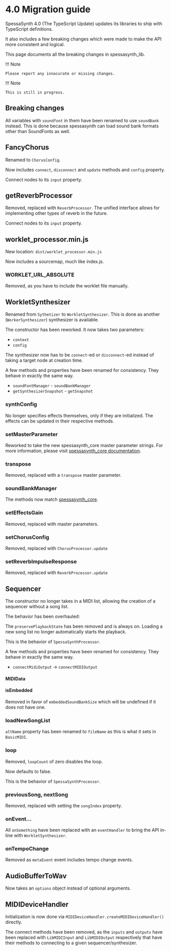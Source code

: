 # 4.0 Migration guide

SpessaSynth 4.0 (The TypeScript Update) updates its libraries to ship with TypeScript definitions.

It also includes a few breaking changes which were made to make the API more consistent and logical.

This page documents all the breaking changes in spessasynth_lib.

!!! Note

    Please report any innacurate or missing changes.
    

!!! Note

    This is still in progress.

## Breaking changes

All variables with `soundfont` in them have been renamed to use `soundBank` instead.
This is done because spessasynth can load sound bank formats other than SoundFonts as well.

## FancyChorus

Renamed to `ChorusConfig`.

Now includes `connect`, `disconnect` and `update` methods and `config` property.

Connect nodes to its `input` property.

## getReverbProcessor

Removed, replaced with `ReverbProcessor`. The unified interface allows for implementing other types of reverb in the future.

Connect nodes to its `input` property.

## worklet_processor.min.js

New location: `dist/worklet_processor.min.js`

Now includes a sourcemap, much like index.js.

### WORKLET_URL_ABSOLUTE

Removed, as you have to include the worklet file manually.

## WorkletSynthesizer

Renamed from `Sythetizer` to `WorkletSynthesizer`.
This is done as another (`WorkerSynthesizer`) synthesizer is available.

The constructor has been reworked. It now takes two parameters:

- `context`
- `config`

The synthesizer now has to be `connect`-ed or `disconnect`-ed instead of taking a target node at creation time.

A few methods and properties have been renamed for consistency.
They behave in exactly the same way.

- `soundFontManager` - `soundBankManager`
- `getSynthesizerSnapshot` - `getSnapshot`

### synthConfig

No longer specifies effects themselves, only if they are initialized. The effects can be updated in their respective methods.

### setMasterParameter

Reworked to take the new spessasynth_core master parameter strings.
For more information, please visit [spessasynth_core documentation](https://spessasus.github.io/spessasynth_core/).

### transpose

Removed, replaced with a `transpose` master parameter.

### soundBankManager

The methods now match [spessasynth_core](https://spessasus.github.io/spessasynth_core/extra/4-0-migration-guide.html#sound-bank-manager).

### setEffectsGain

Removed, replaced with master parameters.

### setChorusConfig

Removed, replaced with `ChorusProcessor.update`

### setReverbImpulseResponse

Removed, replaced with `ReverbProcessor.update`

## Sequencer

The constructor no longer takes in a MIDI list, allowing the creation of a sequencer without a song list.

The behavior has been overhauled:

The `preservePlaybackState` has been removed and is always on.
Loading a new song list no longer automatically starts the playback.

This is the behavior of `SpessaSynthProcessor`.

A few methods and properties have been renamed for consistency.
They behave in exactly the same way.

- `connectMidiOutput` -> `connectMIDIOutput`

#### MIDIData

#### isEmbedded

Removed in favor of `embeddedSoundBankSize` which will be undefined if it does not have one.

### loadNewSongList

`altName` property has been renamed to `fileName` as this is what it sets in `BasicMIDI`.

### loop

Removed, `loopCount` of zero disables the loop.

Now defaults to false.

This is the behavior of `SpessaSynthProcessor`.


### previousSong, nextSong

Removed, replaced with setting the `songIndex` property.

### onEvent...

All `onSomething` have been replaced with an `eventHandler` to bring the API in-line with `WorkletSynthesizer`.

### onTempoChange

Removed as `metaEvent` event includes tempo change events.

## AudioBufferToWav

Now takes an `options` object instead of optional arguments.

## MIDIDeviceHandler

Initialization is now done via `MIDIDeviceHandler.createMIDIDeviceHandler()` directly.

The connect methods have been removed,
 as the `inputs` and `outputs` have been replaced with
  `LibMIDIInput` and `LibMIDIOutput` respectively that have their methods to connecting to a given sequencer/synthesizer.